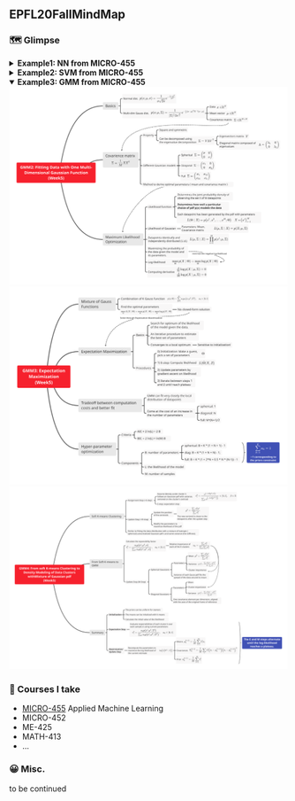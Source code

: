 ## EPFL20FallMindMap

### :world_map: Glimpse

<details>   <summary><b>Example1: NN from MICRO-455</b></summary> <div align="center"> <img src="https://raw.githubusercontent.com/hibetterheyj/EPFL20FallMindMap/main/MICRO-455/svg/Week9_NN.svg" alt="NN from MICRO-455"> </div> </details>

<details>   <summary><b>Example2: SVM from MICRO-455</b></summary> <div align="center"> <img src="https://raw.githubusercontent.com/hibetterheyj/EPFL20FallMindMap/main/MICRO-455/svg/Week7_SVM.svg" alt="SVM from MICRO-455"> </div> </details>

<details open>   <summary><b>Example3: GMM from MICRO-455</b></summary> 
    <div align="center"> 
        <img src="https://raw.githubusercontent.com/hibetterheyj/EPFL20FallMindMap/main/MICRO-455/svg/Week5_GMM2.svg" alt="GMM2 from MICRO-455"> 
        <img src="https://raw.githubusercontent.com/hibetterheyj/EPFL20FallMindMap/main/MICRO-455/svg/Week5_GMM3.svg" alt="GMM3 from MICRO-455"> 
        <img src="https://raw.githubusercontent.com/hibetterheyj/EPFL20FallMindMap/main/MICRO-455/svg/Week5_GMM4.svg" alt="GMM4 from MICRO-455"> 
    </div> 
</details>



### :school: Courses I take

- [MICRO-455](https://github.com/hibetterheyj/EPFL20FallMindMap/tree/main/MICRO-455) Applied Machine Learning
- MICRO-452
- ME-425
- MATH-413
- ...



### :grinning: Misc.

to be continued
